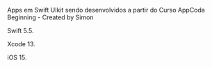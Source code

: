 Apps em Swift UIkit sendo desenvolvidos a partir do Curso AppCoda Beginning - Created by Simon

Swift 5.5.

Xcode 13.

iOS 15.
